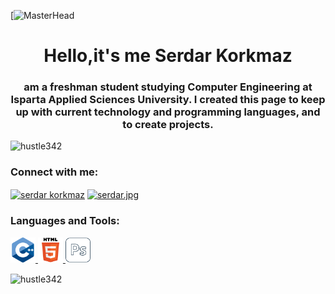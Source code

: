 [![MasterHead](https://i.redd.it/az6gaqonkws01.png)
<h1 align="center">Hello,it's me Serdar Korkmaz</h1>
<h3 align="center">am a freshman student studying Computer Engineering at Isparta Applied Sciences University. I created this page to keep up with current technology and programming languages, and to create projects.</h3>

<p align="left"> <img src="https://komarev.com/ghpvc/?username=hustle342&label=Profile%20views&color=0e75b6&style=flat" alt="hustle342" /> </p>

<h3 align="left">Connect with me:</h3>
<p align="left">
<a href="https://www.linkedin.com/in/serdar-korkmaz-9b21032a5/" target="blank"><img align="center" src="https://raw.githubusercontent.com/rahuldkjain/github-profile-readme-generator/master/src/images/icons/Social/linked-in-alt.svg" alt="serdar korkmaz" height="30" width="40" /></a>
<a href="https://instagram.com/serdar.jpg" target="blank"><img align="center" src="https://raw.githubusercontent.com/rahuldkjain/github-profile-readme-generator/master/src/images/icons/Social/instagram.svg" alt="serdar.jpg" height="30" width="40" /></a>
</p>

<h3 align="left">Languages and Tools:</h3>
<p align="left"> <a href="https://www.w3schools.com/cpp/" target="_blank" rel="noreferrer"> <img src="https://raw.githubusercontent.com/devicons/devicon/master/icons/cplusplus/cplusplus-original.svg" alt="cplusplus" width="40" height="40"/> </a> <a href="https://www.w3.org/html/" target="_blank" rel="noreferrer"> <img src="https://raw.githubusercontent.com/devicons/devicon/master/icons/html5/html5-original-wordmark.svg" alt="html5" width="40" height="40"/> </a> <a href="https://www.photoshop.com/en" target="_blank" rel="noreferrer"> <img src="https://raw.githubusercontent.com/devicons/devicon/master/icons/photoshop/photoshop-line.svg" alt="photoshop" width="40" height="40"/> </a> </p>

<p><img align="center" src="https://github-readme-stats.vercel.app/api/top-langs?username=hustle342&show_icons=true&locale=en&layout=compact" alt="hustle342" /></p>

